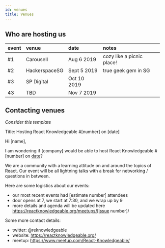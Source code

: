 ```yaml
---
id: venues
title: Venues
---
```


## Who are hosting us

| event | venue         | date        | notes                     |
| :---- | :------------ | :---------- | :------------------------ |
| #1    | Carousell     | Aug 6 2019  | cozy like a picnic place! |
| #2    | HackerspaceSG | Sept 5 2019 | true geek gem in SG       |
| #3    | SP Digital    | Oct 10 2019 |                           |
| 43    | TBD           | Nov 7 2019  |                           |

## Contacting venues

_Consider this template_

Title: Hosting React Knowledgeable #[number] on [date]

Hi [name],

I am wondering if [company] would be able to host React Knowledgeable #[number] on [date]([weekday])?

We are a community with a learning attitude on and around the topics of React. Our event will be all lightning talks with a break for networking / questions in between.

Here are some logistics about our events:

- our most recent events had [estimate number] attendees
- door opens at 7, we start at 7:30, and we wrap up by 9
- more details and agenda will be updated here https://reactknowledgeable.org/meetups/[issue number]/

Some more contact details:

- twitter: @reknowledgeable
- website: https://reactknowledgeable.org/
- meetup: https://www.meetup.com/React-Knowledgeable/
